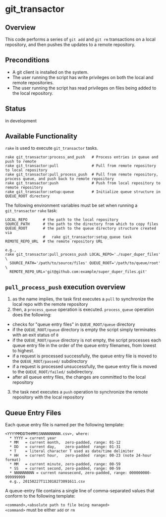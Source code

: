 git_transactor
==============

## Overview

This code performs a series of `git add` and `git rm` transactions on
a local repository, and then pushes the updates to a remote
repository.


## Preconditions

* A git client is installed on the system.
* The user running the script has write privileges
  on both the local and remote repositories.
* The user running the script has read privileges on files being added
  to the local repository.


## Status
in development


## Available Functionality

`rake` is used to execute `git_transactor` tasks.
```
rake git_transactor:process_and_push   # Process entries in queue and push to remote
rake git_transactor:pull               # Pull from remote repository to local repository
rake git_transactor:pull_process_push  # Pull from remote repository, process queue, and push back to remote repository
rake git_transactor:push               # Push from local repository to remote repository
rake git_transactor:setup:queue        # Initialize queue structure in QUEUE_ROOT directory
```

The following environment variables must be set when running a `git_transactor`
`rake` task:

```
LOCAL_REPO       # the path to the local repository
SOURCE_PATH      # the path to the directory from which to copy files
QUEUE_ROOT       # the path to the queue directory structure created via
                 #   rake git_transactor:setup_queue task
REMOTE_REPO_URL  # the remote repository URL

e.g.,
rake git_transactor:pull_process_push LOCAL_REPO='./super_duper_files' \
  SOURCE_PATH='/path/to/source/files' QUEUE_ROOT='/path/to/queue/root' \
  REMOTE_REPO_URL='git@github.com:example/super_duper_files.git'
```


## `pull_process_push` execution overview

1. as the name implies, the task first executes a `pull` to synchronize the local repo with the remote repository
2. then, a `process_queue` operation is executed. `process_queue` operation does the following:
  * checks for "queue entry files" in `QUEUE_ROOT/queue` directory
  * if the `QUEUE_ROOT/queue` directory is empty the script simply terminates with an exit status of `0`
  * if the `QUEUE_ROOT/queue` directory is not empty, the script processes each queue entry file in the order of the queue entry filenames, from lowest to highest.
  * if a request is processed successfully, the queue entry file is moved to the `QUEUE_ROOT/passed/` subdirectory
  * if a request is processed unsuccessfully, the queue entry file is moved to the `QUEUE_ROOT/failed/` subdirectory.
  * after all queue entry files, the changes are committed to the local repository
3. the task next executes a `push` operation to synchronize the remote repository with the local repository


## Queue Entry Files

Each queue entry file is named per the following template:
```
<YYYYMMDDTHHMMSSNNNNNNNNN.csv>, where:
  * YYYY = current year
  * MM   = current month,  zero-padded, range: 01-12
  * DD   = current day,    zero-padded  range: 01-31
  * T    = literal character T used as date/time delimiter
  * HH   = current hour,   zero-padded  range: 00-23 (note 24-hour format)
  * MM   = current minute, zero-padded, range: 00-59
  * SS   = current second, zero-padded, range: 00-59
  * NNNNNNNNN = current nanosecond, zero-padded, range: 000000000-999999999
  e.g., 20150227T113018273091611.csv
```
A queue-entry file contains a single line of comma-separated values
that conform to the following template:

`<command>,<absolute path to file being managed>`  
`<command>` must be either `add` or `rm`
